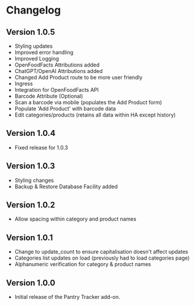 # Changelog

## Version 1.0.5
- Styling updates
- Improved error handling
- Improved Logging
- OpenFoodFacts Attributions added
- ChatGPT/OpenAI Attributions added
- Changed Add Product route to be more user friendly
- Ingress
- Integration for OpenFoodFacts API
- Barcode Attribute (Optional)
- Scan a barcode via mobile (populates the Add Product form)
- Populate 'Add Product' with barcode data
- Edit categories/products (retains all data within HA except history)

## Version 1.0.4
- Fixed release for 1.0.3

## Version 1.0.3
- Styling changes
- Backup & Restore Database Facility added

## Version 1.0.2
- Allow spacing within category and product names

## Version 1.0.1
- Change to update_count to ensure capitalisation doesn't affect updates
- Categories list updates on load (previously had to load categories page)
- Alphanumeric verification for category & product names

## Version 1.0.0
- Initial release of the Pantry Tracker add-on.
